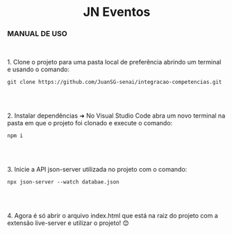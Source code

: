 <h1 align=center>JN Eventos</h1>



<section>
  <h3>MANUAL DE USO</h3>

  <br>
  
  <p>1. Clone o projeto para uma pasta local de preferência abrindo um terminal e usando o comando:</p
      
  `git clone https://github.com/JuanSG-senai/integracao-competencias.git`

  <br>
  <br>
  
  <p>2. Instalar dependências ➜ No Visual Studio Code abra um novo terminal na pasta em que o projeto foi clonado e execute o comando:</p>
    
  `npm i`

  <br>
  <br>
  
  <p>3. Inicie a API json-server utilizada no projeto com o comando:</p>
    
  `npx json-server --watch databae.json`

  <br>
  <br>
    
  <p>4. Agora é só abrir o arquivo index.html que está na raiz do projeto com a extensão live-server e utilizar o projeto! 😊</p>
  
</section>
